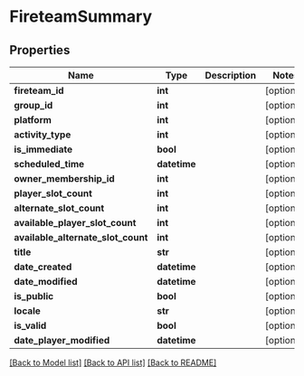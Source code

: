 # FireteamSummary

## Properties
Name | Type | Description | Notes
------------ | ------------- | ------------- | -------------
**fireteam_id** | **int** |  | [optional] 
**group_id** | **int** |  | [optional] 
**platform** | **int** |  | [optional] 
**activity_type** | **int** |  | [optional] 
**is_immediate** | **bool** |  | [optional] 
**scheduled_time** | **datetime** |  | [optional] 
**owner_membership_id** | **int** |  | [optional] 
**player_slot_count** | **int** |  | [optional] 
**alternate_slot_count** | **int** |  | [optional] 
**available_player_slot_count** | **int** |  | [optional] 
**available_alternate_slot_count** | **int** |  | [optional] 
**title** | **str** |  | [optional] 
**date_created** | **datetime** |  | [optional] 
**date_modified** | **datetime** |  | [optional] 
**is_public** | **bool** |  | [optional] 
**locale** | **str** |  | [optional] 
**is_valid** | **bool** |  | [optional] 
**date_player_modified** | **datetime** |  | [optional] 

[[Back to Model list]](../README.md#documentation-for-models) [[Back to API list]](../README.md#documentation-for-api-endpoints) [[Back to README]](../README.md)


